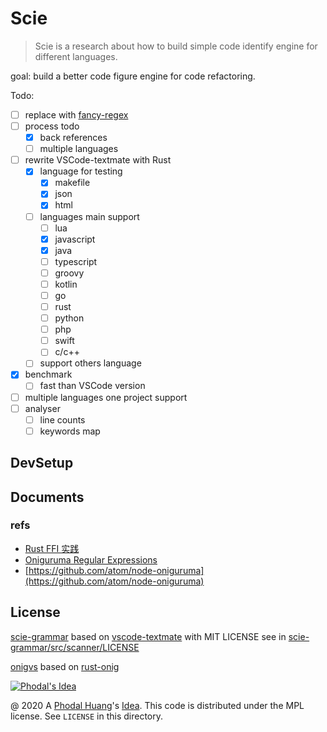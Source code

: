 # Scie

> Scie is a research about how to build simple code identify engine for different languages.

goal: build a better code figure engine for code refactoring.

Todo:

 - [ ] replace with [fancy-regex](https://github.com/fancy-regex/fancy-regex)
 - [ ] process todo
    - [x] back references
    - [ ] multiple languages
 - [ ] rewrite VSCode-textmate with Rust
    - [x] language for testing
       - [x] makefile
       - [x] json
       - [x] html
    - [ ] languages main support
       - [ ] lua
       - [x] javascript
       - [x] java
       - [ ] typescript
       - [ ] groovy
       - [ ] kotlin
       - [ ] go
       - [ ] rust
       - [ ] python
       - [ ] php
       - [ ] swift
       - [ ] c/c++
    - [ ] support others language
 - [x] benchmark
    - [ ] fast than VSCode version
 - [ ] multiple languages one project support
 - [ ] analyser
    - [ ] line counts
    - [ ] keywords map

## DevSetup


## Documents

### refs

 - [Rust FFI 实践](https://blog.csdn.net/allwefantasy/article/details/89442758)
 - [Oniguruma Regular Expressions](https://github.com/kkos/oniguruma/blob/master/doc/RE)
 - [https://github.com/atom/node-oniguruma](https://github.com/atom/node-oniguruma)

License
---

[scie-grammar](scie-gramma/r) based on [vscode-textmate](https://github.com/microsoft/vscode-textmate) with MIT LICENSE see in  [scie-grammar/src/scanner/LICENSE](scie-grammar/src/scanner/LICENSE)

[onigvs](onigvs/) based on [rust-onig](https://github.com/rust-onig/rust-onig)

[![Phodal's Idea](http://brand.phodal.com/shields/idea-small.svg)](http://ideas.phodal.com/)

@ 2020 A [Phodal Huang](https://www.phodal.com)'s [Idea](http://github.com/phodal/ideas).  This code is distributed under the MPL license. See `LICENSE` in this directory.
